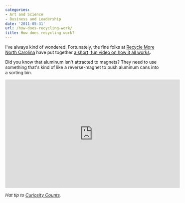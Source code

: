 ```yaml
---
categories:
- Art and Science
- Business and Leadership
date: '2011-05-31'
url: /how-does-recycling-work/
title: How does recycling work?
---
```


I've always kind of wondered. Fortunately, the fine folks at <a href="http://recyclemorenc.org/">Recycle More North Carolina</a> have put together <a href="https://www.youtube.com/watch?v=7CFE5tD1CCI">a short, fun video on how it all works</a>.

Did you know that aluminum isn't attracted to magnets? They need to use something that's kind of like a reverse-magnet to push aluminum cans into a sorting bin.

<p align="center"><div class="fluid-vids"><iframe width="560" height="349" src="https://www.youtube.com/embed/7CFE5tD1CCI?rel=0" frameborder="0" allowfullscreen></iframe></div></p>

<em>Hat tip to <a href="http://curiositycounts.com/post/5452095271/how-does-a-material-recovery-facility-mrf">Curiosity Counts</a>.</em>